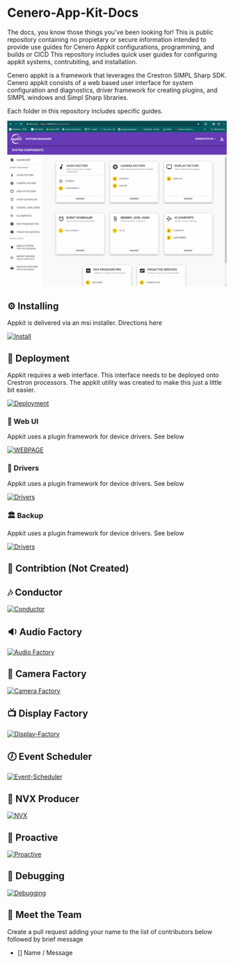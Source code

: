 # Cenero-App-Kit-Docs

The docs, you know those things you've been looking for!  This is public repository containing no propietary or secure information intended to provide use guides for Cenero Appkit configurations, programming, and builds or CICD
This repository includes quick user guides for configuring appkit systems, contrubiting, and installation.

Cenero appkit is a framework that leverages the Crestron SIMPL Sharp SDK.  Cenero appkit consists of a web based user interface for system configuration and diagnostics, driver framework for creating plugins, and SIMPL windows and Simpl Sharp libraries. 

Each folder in this repository includes specific guides.

![Readme Image](./home.gif)

## ⚙ Installing

Appkit is delivered via an msi installer.  Directions here

[![Install](https://img.shields.io/badge/HOW-INSTALL-blue)](https://github.com/CeneroLLC/Cenero-App-Kit-Docs/tree/main/01.%20Installing/README.md)

## 🚀 Deployment

Appkit requires a web interface.  This interface needs to be deployed onto Crestron processors.  The appkit utility was created to make this just a little bit easier.  

[![Deployment](https://img.shields.io/badge/HOW-DEPLOY-blue)](https://github.com/CeneroLLC/Cenero-App-Kit-Docs/tree/main/02.%20Deployment/README.md)

### 🚗 Web UI

Appkit uses a plugin framework for device drivers. See below

[![WEBPAGE](https://img.shields.io/badge/HOW-WEBPAGE-blue)](https://github.com/CeneroLLC/Cenero-App-Kit-Docs/tree/main/02.%20Deployment/Webpage/README.md)

### 🚗 Drivers

Appkit uses a plugin framework for device drivers. See below

[![Drivers](https://img.shields.io/badge/HOW-DRIVERS-blue)](https://github.com/CeneroLLC/Cenero-App-Kit-Docs/tree/main/02.%20Deployment/Drivers/README.md)

### 🏛️ Backup

Appkit uses a plugin framework for device drivers. See below

[![Drivers](https://img.shields.io/badge/HOW-DRIVERS-blue)](https://github.com/CeneroLLC/Cenero-App-Kit-Docs/tree/main/02.%20Deployment/Backup/README.md)

## 👥 Contribtion (Not Created)

## 🎶 Conductor

[![Conductor](https://img.shields.io/badge/HOW-CONDUCTOR-blue)](https://github.com/CeneroLLC/Cenero-App-Kit-Docs/tree/main/10.%20Conductor)

## 🔉 Audio Factory

[![Audio Factory](https://img.shields.io/badge/HOW-AUDIO-blue)](https://github.com/CeneroLLC/Cenero-App-Kit-Docs/tree/main/11.%20Audio%20Factory/README.md)

## 🎥 Camera Factory

[![Camera Factory](https://img.shields.io/badge/HOW-CAMERAS-blue)](https://github.com/CeneroLLC/Cenero-App-Kit-Docs/tree/main/10.%20Camera%20Factory)

## 📺 Display Factory

[![Display-Factory](https://img.shields.io/badge/HOW-Display-Factory-blue)](https://github.com/CeneroLLC/Cenero-App-Kit-Docs/tree/main/10.%20Display-Factory)

## 🕖 Event Scheduler

[![Event-Scheduler](https://img.shields.io/badge/HOW-Event-Scheduler-blue)](https://github.com/CeneroLLC/Cenero-App-Kit-Docs/tree/main/10.%20Event-Scheduler)

## 📼 NVX Producer

[![NVX](https://img.shields.io/badge/HOW-NVX-blue)](https://github.com/CeneroLLC/Cenero-App-Kit-Docs/tree/main/10.%20NVX)

## 🔕 Proactive

[![Proactive](https://img.shields.io/badge/HOW-Proactive-blue)](https://github.com/CeneroLLC/Cenero-App-Kit-Docs/tree/main/10.%20Proactive)

## 🐜 Debugging

[![Debugging](https://img.shields.io/badge/HOW-Debugging-blue)](https://github.com/CeneroLLC/Cenero-App-Kit-Docs/tree/main/10.%20Debugging)

## 🕺 Meet the Team

Create a pull request adding your name to the list of contributors below followed by brief message

- [] Name / Message
